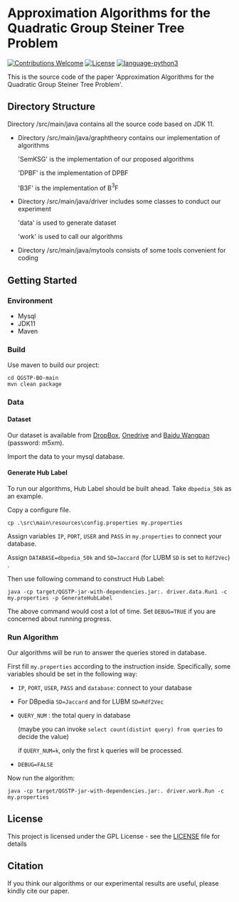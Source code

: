 # Approximation Algorithms for the Quadratic Group Steiner Tree Problem
[![Contributions Welcome](https://img.shields.io/badge/Contributions-Welcome-brightgreen.svg?style=flat-square)](https://github.com/nju-websoft/OpenEA/issues)
[![License](https://img.shields.io/badge/License-Apache-lightgrey.svg?style=flat-square)](https://github.com/nju-websoft/OpenEA/blob/master/LICENSE)
[![language-python3](https://img.shields.io/badge/Language-Java-yellow.svg?style=flat-square)](https://www.python.org/)

This is the source code of the paper 'Approximation Algorithms for the
Quadratic Group Steiner Tree Problem'.

## Directory Structure
Directory /src/main/java contains all the source code based on JDK 11.

+ Directory /src/main/java/graphtheory contains our implementation of algorithms

  'SemKSG' is the implementation of our proposed algorithms

  'DPBF' is the implementation of DPBF

  'B3F' is the implementation of B$^3$F

+ Directory /src/main/java/driver includes some classes to conduct our experiment

  'data' is used to generate dataset

  'work' is used to call our algorithms
+ Directory /src/main/java/mytools consists of some tools convenient for coding

## Getting Started

### Environment

+ Mysql
+ JDK11
+ Maven

### Build

Use maven to build our project:

```shell
cd QGSTP-BO-main
mvn clean package
```

### Data

#### Dataset
Our dataset is available from [DropBox](https://www.dropbox.com/sh/025goup8bi2xjim/AAD0lzaUnWiBcBE3c-vQuOHoa?dl=0), [Onedrive](https://1drv.ms/u/s!AhmzTJHXbVtegmZHH0OMfjGrZX2S?e=MUxQfK) and [Baidu Wangpan](https://pan.baidu.com/s/1Iu0Zt2SMWmTsEWZGOV18zg?pwd=m5xm) (password: m5xm).

Import the data to your mysql database.

#### Generate Hub Label

To run our algorithms, Hub Label should be built ahead. Take `dbpedia_50k` as an example.

Copy a configure file.

```shell
cp .\src\main\resources\config.properties my.properties
```

Assign variables `IP`, `PORT`, `USER` and `PASS` in `my.properties` to connect your database.

Assign `DATABASE=dbpedia_50k` and `SD=Jaccard` (for LUBM `SD` is set to `Rdf2Vec`) .


Then use following command to construct Hub Label:

```shell
java -cp target/QGSTP-jar-with-dependencies.jar:. driver.data.Run1 -c my.properties -p GenerateHubLabel
```


The above command would cost a lot of time. Set `DEBUG=TRUE` if you are concerned about running progress.


### Run Algorithm

Our algorithms will be run to answer the queries stored in database.

First fill `my.properties` according to the instruction inside. Specifically, some variables should be set in the following way:

+ `IP`, `PORT`, `USER`, `PASS` and `database`: connect to your database
+ For DBpedia `SD=Jaccard` and for LUBM `SD=Rdf2Vec`
+ `QUERY_NUM` : the total query in database

  (maybe you can invoke `select count(distint query) from queries` to decide the value)

  if `QUERY_NUM=k`, only the first k queries will be processed.
+ `DEBUG=FALSE`


Now run the algorithm:

```shell
java -cp target/QGSTP-jar-with-dependencies.jar:. driver.work.Run -c my.properties
```

## License
This project is licensed under the GPL License - see the [LICENSE](LICENSE) file for details

## Citation
If you think our algorithms or our experimental results are useful, please kindly cite our paper.